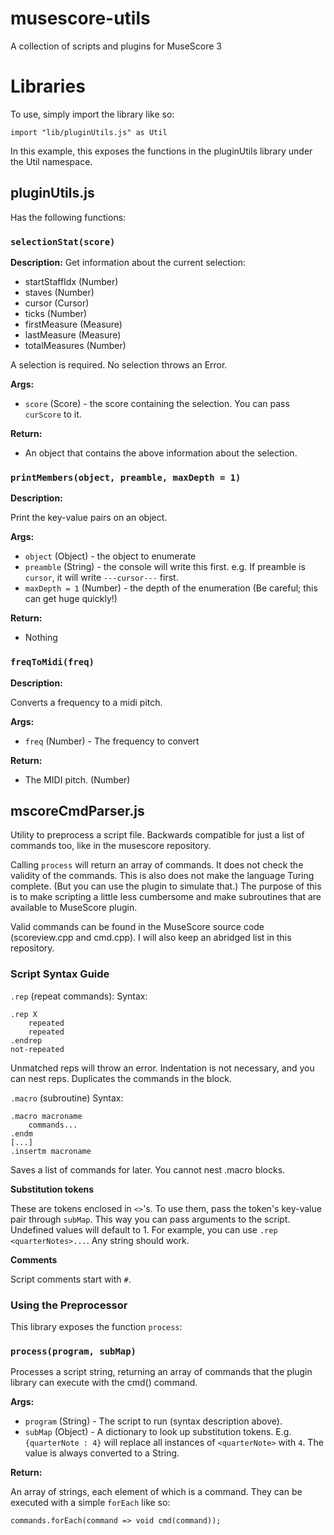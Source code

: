# musescore-utils
A collection of scripts and plugins for MuseScore 3

# Libraries
To use, simply import the library like so:

    import "lib/pluginUtils.js" as Util
    
In this example, this exposes the functions in the pluginUtils library under the Util namespace.

## pluginUtils.js
Has the following functions:

### `selectionStat(score)`
**Description:**
Get information about the current selection:

- startStaffIdx (Number)
- staves (Number)
- cursor (Cursor)
- ticks (Number)
- firstMeasure (Measure)
- lastMeasure (Measure)
- totalMeasures (Number)
    
A selection is required. No selection throws an Error.

**Args:**

- `score` (Score) - the score containing the selection. You can pass `curScore` to it.

**Return:**

- An object that contains the above information about the selection.

### `printMembers(object, preamble, maxDepth = 1)`
**Description:**

Print the key-value pairs on an object.

**Args:**

- `object` (Object) - the object to enumerate
- `preamble` (String) - the console will write this first. e.g. If preamble is `cursor`, it will write `---cursor---` first.
- `maxDepth = 1` (Number) - the depth of the enumeration (Be careful; this can get huge quickly!)

**Return:**

- Nothing

### `freqToMidi(freq)`
**Description:**

Converts a frequency to a midi pitch.

**Args:**

- `freq` (Number) - The frequency to convert

**Return:**

- The MIDI pitch. (Number)

## mscoreCmdParser.js
Utility to preprocess a script file. Backwards compatible for just a list of commands too, like in the musescore repository.

Calling `process` will return an array of commands. It does not check the validity of the commands. This is also does not make the language Turing complete. (But you can use the plugin to simulate that.) The purpose of this is to make scripting a little less cumbersome and make subroutines that are available to MuseScore plugin.

Valid commands can be found in the MuseScore source code (scoreview.cpp and cmd.cpp). I will also keep an abridged list in this repository.

### Script Syntax Guide
`.rep` (repeat commands):
Syntax:

    .rep X
        repeated
        repeated
    .endrep
    not-repeated

Unmatched reps will throw an error. Indentation is not necessary, and you can nest reps. Duplicates the commands in the block.

`.macro` (subroutine)
Syntax:

    .macro macroname
        commands...
    .endm
    [...]
    .insertm macroname
	
Saves a list of commands for later. You cannot nest .macro blocks.

**Substitution tokens**

These are tokens enclosed in `<>`'s. To use them, pass the token's key-value pair through `subMap`. This way you can pass arguments to the script. Undefined values will default to 1. For example, you can use `.rep <quarterNotes>...`. Any string should work.

**Comments**

Script comments start with `#`.

### Using the Preprocessor
This library exposes the function `process`:

### `process(program, subMap)`
Processes a script string, returning an array of commands that the plugin library can execute with the cmd() command.

**Args:**

- `program` (String) - The script to run (syntax description above).
- `subMap` (Object) - A dictionary to look up substitution tokens. E.g. `{quarterNote : 4}` will replace all instances of `<quarterNote>` with `4`. The value is always converted to a String.

**Return:**

An array of strings, each element of which is a command. They can be executed with a simple `forEach` like so:

    commands.forEach(command => void cmd(command));
